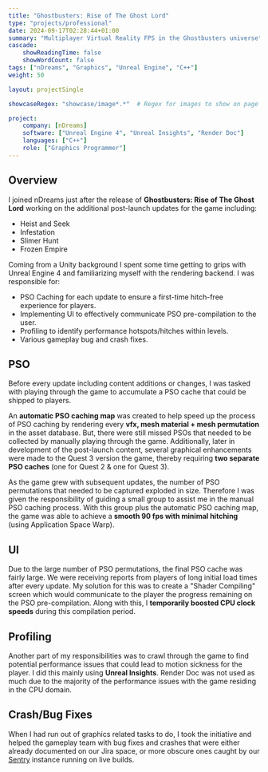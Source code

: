 ```yaml
---
title: "Ghostbusters: Rise of The Ghost Lord"
type: "projects/professional"
date: 2024-09-17T02:28:44+01:00
summary: "Multiplayer Virtual Reality FPS in the Ghostbusters universe"
cascade:
    showReadingTime: false
    showWordCount: false
tags: ["nDreams", "Graphics", "Unreal Engine", "C++"]
weight: 50

layout: projectSingle

showcaseRegex: "showcase/image*.*"	# Regex for images to show on page

project:
    company: [nDreams]
    software: ["Unreal Engine 4", "Unreal Insights", "Render Doc"]
    languages: ["C++"]
    role: ["Graphics Programmer"]
---
```


## Overview

I joined nDreams just after the release of **Ghostbusters: Rise of The Ghost Lord** working on the additional post-launch updates for the game including:
- Heist and Seek
- Infestation
- Slimer Hunt
- Frozen Empire

Coming from a Unity background I spent some time getting to grips with Unreal Engine 4 and familiarizing myself with the rendering backend. I was responsible for:
- PSO Caching for each update to ensure a first-time hitch-free experience for players.
- Implementing UI to effectively communicate PSO pre-compilation to the user.
- Profiling to identify performance hotspots/hitches within levels.
- Various gameplay bug and crash fixes.

## PSO
Before every update including content additions or changes, I was tasked with playing through the game to accumulate a PSO cache that could be shipped to players.

An **automatic PSO caching map** was created to help speed up the process of PSO caching by rendering every **vfx, mesh material + mesh permutation** in the asset database. But, there were still missed PSOs that needed to be collected by manually playing through the game. Additionally, later in development of the post-launch content, several graphical enhancements were made to the Quest 3 version the game, thereby requiring **two separate PSO caches** (one for Quest 2 & one for Quest 3).

As the game grew with subsequent updates, the number of PSO permutations that needed to be captured exploded in size. Therefore I was given the responsibility of guiding a small group to assist me in the manual PSO caching process. With this group plus the automatic PSO caching map, the game was able to achieve a **smooth 90 fps with minimal hitching** (using Application Space Warp).

## UI
Due to the large number of PSO permutations, the final PSO cache was fairly large. We were receiving reports from players of long initial load times after every update. My solution for this was to create a "Shader Compiling" screen which would communicate to the player the progress remaining on the PSO pre-compilation. Along with this, I **temporarily boosted CPU clock speeds** during this compilation period.

## Profiling
Another part of my responsibilities was to crawl through the game to find potential performance issues that could lead to motion sickness for the player. I did this mainly using **Unreal Insights**. Render Doc was not used as much due to the majority of the performance issues with the game residing in the CPU domain.

## Crash/Bug Fixes
When I had run out of graphics related tasks to do, I took the initiative and helped the gameplay team with bug fixes and crashes that were either already documented on our Jira space, or more obscure ones caught by our [Sentry](https://sentry.io/welcome/) instance running on live builds.